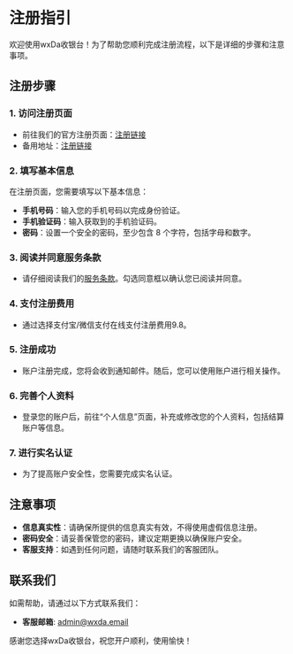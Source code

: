 # 注册指引

欢迎使用wxDa收银台！为了帮助您顺利完成注册流程，以下是详细的步骤和注意事项。

## 注册步骤

### 1. 访问注册页面

- 前往我们的官方注册页面：[注册链接](https://epay.wxda.net/user/reg.php)
- 备用地址：[注册链接](https://console.epay.la/user/reg.php)

### 2. 填写基本信息

在注册页面，您需要填写以下基本信息：

- **手机号码**：输入您的手机号码以完成身份验证。
- **手机验证码**：输入获取到的手机验证码。
- **密码**：设置一个安全的密码，至少包含 8 个字符，包括字母和数字。

### 3. 阅读并同意服务条款

- 请仔细阅读我们的[服务条款](/help/agreement)。勾选同意框以确认您已阅读并同意。

### 4. 支付注册费用

- 通过选择支付宝/微信支付在线支付注册费用9.8。

### 5. 注册成功

- 账户注册完成，您将会收到通知邮件。随后，您可以使用账户进行相关操作。

### 6. 完善个人资料

- 登录您的账户后，前往“个人信息”页面，补充或修改您的个人资料，包括结算账户等信息。

### 7. 进行实名认证

- 为了提高账户安全性，您需要完成实名认证。


## 注意事项

- **信息真实性**：请确保所提供的信息真实有效，不得使用虚假信息注册。
- **密码安全**：请妥善保管您的密码，建议定期更换以确保账户安全。
- **客服支持**：如遇到任何问题，请随时联系我们的客服团队。

## 联系我们

如需帮助，请通过以下方式联系我们：

- **客服邮箱**: admin@wxda.email
<!-- - **客服电话**: +86 123 4567 8901 -->
<!-- - **在线客服**: 访问我们的网站并点击右下角的聊天图标 -->

感谢您选择wxDa收银台，祝您开户顺利，使用愉快！
